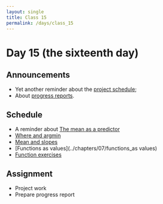 ```yaml
---
layout: single
title: Class 15
permalink: /days/class_15
---
```


# Day 15 (the sixteenth day)

## Announcements

* Yet another reminder about the [project schedule](../project);
* About [progress reports](../projects/progress).

## Schedule

* A reminder about [The mean as
  a predictor](../chapters/08/mean_meaning)
* [Where and argmin](../chapters/08/where_and_argmin)
* [Mean and slopes](../chapters/08/mean_and_slopes)
* [Functions as values](../chapters/07/functions_as values)
* [Function exercises](../chapters/exercises/functions_values_exercises)

## Assignment

* Project work
* Prepare progress report
